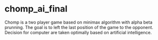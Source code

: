 # chomp_ai_final

Chomp is a two player game based on minimax algorithm with alpha beta prunning. The goal is to left the last position of the game to the opponent. Decision for computer are taken optimally based on artificial intelligence.
